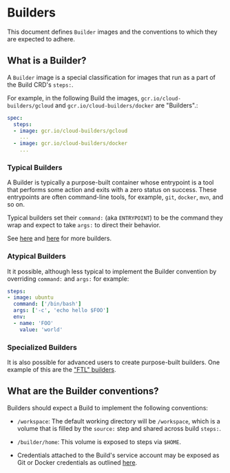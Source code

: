 # Builders

This document defines `Builder` images and the
conventions to which they are expected to adhere.

## What is a Builder?

A `Builder` image is a special classification for images that run as a part of
the Build CRD's `steps:`.

For example, in the following Build the images, `gcr.io/cloud-builders/gcloud`
and `gcr.io/cloud-builders/docker` are "Builders".:

```yaml
spec:
  steps:
  - image: gcr.io/cloud-builders/gcloud
    ...
  - image: gcr.io/cloud-builders/docker
    ...
```

### Typical Builders

A Builder is typically a purpose-built container whose entrypoint is a tool that
performs some action and exits with a zero status on success. These entrypoints 
are often command-line tools, for example, `git`, `docker`, `mvn`, and so on.

Typical builders set their `command:` (aka `ENTRYPOINT`) to be the command they
wrap and expect to take `args:` to direct their behavior.

See [here](https://github.com/googlecloudplatform/cloud-builders) and
[here](https://github.com/googlecloudplatform/cloud-builders-community) for more
builders.

### Atypical Builders

It it possible, although less typical to implement the Builder convention by
overriding `command:` and `args:` for example:

```yaml
steps:
- image: ubuntu
  command: ['/bin/bash']
  args: ['-c', 'echo hello $FOO']
  env:
  - name: 'FOO'
    value: 'world'
```

### Specialized Builders

It is also possible for advanced users to create purpose-built builders.
One example of this are the ["FTL" builders](
https://github.com/GoogleCloudPlatform/runtimes-common/tree/master/ftl#ftl).


## What are the Builder conventions?

Builders should expect a Build to implement the following conventions:
 * `/workspace`: The default working directory will be `/workspace`, which is
 a volume that is filled by the `source:` step and shared across build `steps:`.

 * `/builder/home`: This volume is exposed to steps via `$HOME`.

 * Credentials attached to the Build's service account may be exposed as Git or
 Docker credentials as outlined [here](./auth.md).
